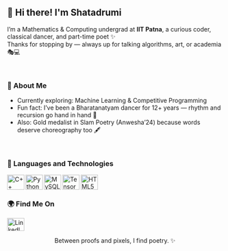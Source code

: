 ## 👋 Hi there! I'm Shatadrumi  

I’m a Mathematics & Computing undergrad at **IIT Patna**, a curious coder, classical dancer, and part-time poet ✨  
Thanks for stopping by — always up for talking algorithms, art, or academia 🎭💻  

<br>

### 🧠 About Me  

-  Currently exploring: Machine Learning & Competitive Programming <br>
- Fun fact: I’ve been a Bharatanatyam dancer for 12+ years — rhythm and recursion go hand in hand 💫 <br>
- Also: Gold medalist in Slam Poetry (Anwesha’24) because words deserve choreography too 🖋️  

<br>


### 🧰 Languages and Technologies  

<p align="left"> 
<a href="https://cplusplus.com/" target="_blank" rel="noreferrer"> <img align="left" src="https://cdn.jsdelivr.net/gh/devicons/devicon@latest/icons/cplusplus/cplusplus-original.svg" alt="C++" width="40" height="35"/> </a>
<a href="https://www.python.org" target="_blank" rel="noreferrer"> <img align="left" src="https://cdn.jsdelivr.net/gh/devicons/devicon@latest/icons/python/python-original.svg" alt="Python" width="40" height="35"/> </a>
<a href="https://www.mysql.com/" target="_blank" rel="noreferrer"> <img align="left" src="https://cdn.jsdelivr.net/gh/devicons/devicon@latest/icons/mysql/mysql-original.svg" alt="MySQL" width="40" height="35"/> </a>
<a href="https://www.tensorflow.org" target="_blank" rel="noreferrer"> <img align="left" src="https://cdn.jsdelivr.net/gh/devicons/devicon@latest/icons/tensorflow/tensorflow-original.svg" alt="TensorFlow" width="40" height="35"/> </a>
<a href="https://www.w3.org/html/" target="_blank" rel="noreferrer"> <img align="left" src="https://cdn.jsdelivr.net/gh/devicons/devicon@latest/icons/html5/html5-original.svg" alt="HTML5" width="40" height="35"/> </a>
</p>  

<br>
<br>


### 🌍 Find Me On  

<p align="left">
<a href="https://www.linkedin.com/in/shatadrumidey/" target="blank">
<img align="center" src="https://cdn.jsdelivr.net/gh/devicons/devicon@latest/icons/linkedin/linkedin-original.svg" alt="LinkedIn" height="30" width="40" style="padding-right:10px"/>
</a>
</p>  


<p align="center">  Between proofs and pixels, I find poetry. ✨  </p>
